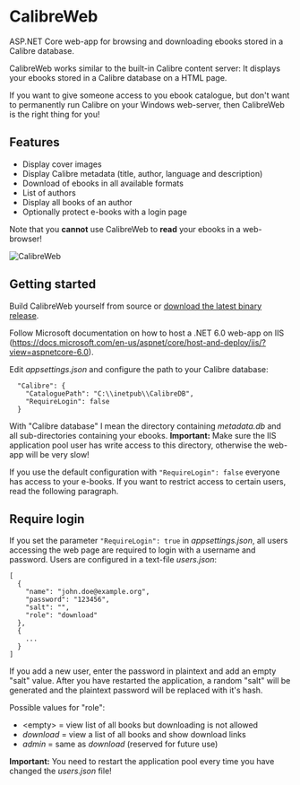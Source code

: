 # CalibreWeb
ASP.NET Core web-app for browsing and downloading ebooks stored in a Calibre database.

CalibreWeb works similar to the built-in Calibre content server: It displays your ebooks stored in a Calibre database on a HTML page.

If you want to give someone access to you ebook catalogue, but don't want to permanently run Calibre on your Windows web-server, then CalibreWeb is the right thing for you!

## Features

- Display cover images
- Display Calibre metadata (title, author, language and description)
- Download of ebooks in all available formats
- List of authors
- Display all books of an author
- Optionally protect e-books with a login page

Note that you **cannot** use CalibreWeb to **read** your ebooks in a web-browser!

![CalibreWeb](https://github.com/b43r/calibre-web/raw/master/calibre-web.png "CalibreWeb screenshot")

## Getting started

Build CalibreWeb yourself from source or [download the latest binary release](https://github.com/b43r/calibre-web/releases/download/2.1/CalibreWeb_2_1.zip).

Follow Microsoft documentation on how to host a .NET 6.0 web-app on IIS (https://docs.microsoft.com/en-us/aspnet/core/host-and-deploy/iis/?view=aspnetcore-6.0).

Edit *appsettings.json* and configure the path to your Calibre database:
```
  "Calibre": {
    "CataloguePath": "C:\\inetpub\\CalibreDB",
    "RequireLogin": false
  }
```

With "Calibre database" I mean the directory containing *metadata.db* and all sub-directories containing your ebooks.
**Important:** Make sure the IIS application pool user has write access to this directory, otherwise the web-app will be very slow!

If you use the default configuration with ```"RequireLogin": false``` everyone has access to your e-books. If you want to restrict access to certain users, read the following paragraph.

## Require login

If you set the parameter ```"RequireLogin": true``` in *appsettings.json*, all users accessing the web page are required to login with a username and password. Users are configured in a text-file *users.json*:
```
[
  {
    "name": "john.doe@example.org",
    "password": "123456",
    "salt": "",
    "role": "download"
  },
  {
    ...
  }
]
```
If you add a new user, enter the password in plaintext and add an empty "salt" value. After you have restarted the application, a random "salt" will be generated and the plaintext password will be replaced with it's hash.

Possible values for "role":

- &lt;empty&gt; = view list of all books but downloading is not allowed
- *download* = view a list of all books and show download links
- *admin* = same as *download* (reserved for future use)
  
**Important:** You need to restart the application pool every time you have changed the *users.json* file!
